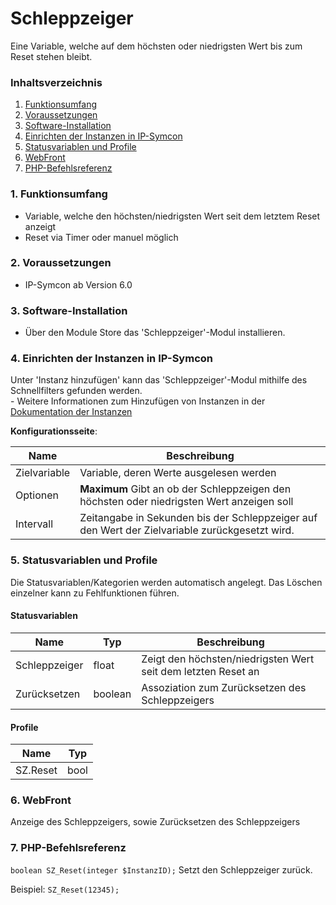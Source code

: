 # Schleppzeiger
Eine Variable, welche auf dem höchsten oder niedrigsten Wert bis zum Reset stehen bleibt.

### Inhaltsverzeichnis

1. [Funktionsumfang](#1-funktionsumfang)
2. [Voraussetzungen](#2-voraussetzungen)
3. [Software-Installation](#3-software-installation)
4. [Einrichten der Instanzen in IP-Symcon](#4-einrichten-der-instanzen-in-ip-symcon)
5. [Statusvariablen und Profile](#5-statusvariablen-und-profile)
6. [WebFront](#6-webfront)
7. [PHP-Befehlsreferenz](#7-php-befehlsreferenz)

### 1. Funktionsumfang

* Variable, welche den höchsten/niedrigsten Wert seit dem letztem Reset anzeigt
* Reset via Timer oder manuel möglich

### 2. Voraussetzungen

- IP-Symcon ab Version 6.0

### 3. Software-Installation

* Über den Module Store das 'Schleppzeiger'-Modul installieren.

### 4. Einrichten der Instanzen in IP-Symcon

 Unter 'Instanz hinzufügen' kann das 'Schleppzeiger'-Modul mithilfe des Schnellfilters gefunden werden.  
	- Weitere Informationen zum Hinzufügen von Instanzen in der [Dokumentation der Instanzen](https://www.symcon.de/service/dokumentation/konzepte/instanzen/#Instanz_hinzufügen)

__Konfigurationsseite__:

Name         | Beschreibung
------------ | ------------------
Zielvariable | Variable, deren Werte ausgelesen werden
Optionen     | __Maximum__ Gibt an ob der Schleppzeigen den höchsten oder niedrigsten Wert anzeigen soll
Intervall    | Zeitangabe in Sekunden bis der Schleppzeiger auf den Wert der Zielvariable zurückgesetzt wird. 

### 5. Statusvariablen und Profile

Die Statusvariablen/Kategorien werden automatisch angelegt. Das Löschen einzelner kann zu Fehlfunktionen führen.

#### Statusvariablen

Name          | Typ     | Beschreibung
------------- | ------- | ------------
Schleppzeiger | float   | Zeigt den höchsten/niedrigsten Wert seit dem letzten Reset an
Zurücksetzen  | boolean | Assoziation zum Zurücksetzen des Schleppzeigers

#### Profile

Name     | Typ
-------- | -------
SZ.Reset | bool

### 6. WebFront

Anzeige des Schleppzeigers, sowie Zurücksetzen des Schleppzeigers

### 7. PHP-Befehlsreferenz

`boolean SZ_Reset(integer $InstanzID);`
Setzt den Schleppzeiger zurück.

Beispiel:
`SZ_Reset(12345);`